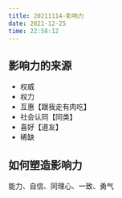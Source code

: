 ```yaml
---
title: 20211114-影响力
date: 2021-12-25 
time: 22:58:12
---
```


## 影响力的来源

- 权威
- 权力
- 互惠【跟我走有肉吃】
- 社会认同【同类】
- 喜好【道友】
- 稀缺

## 如何塑造影响力

能力、自信、同理心、一致、勇气

